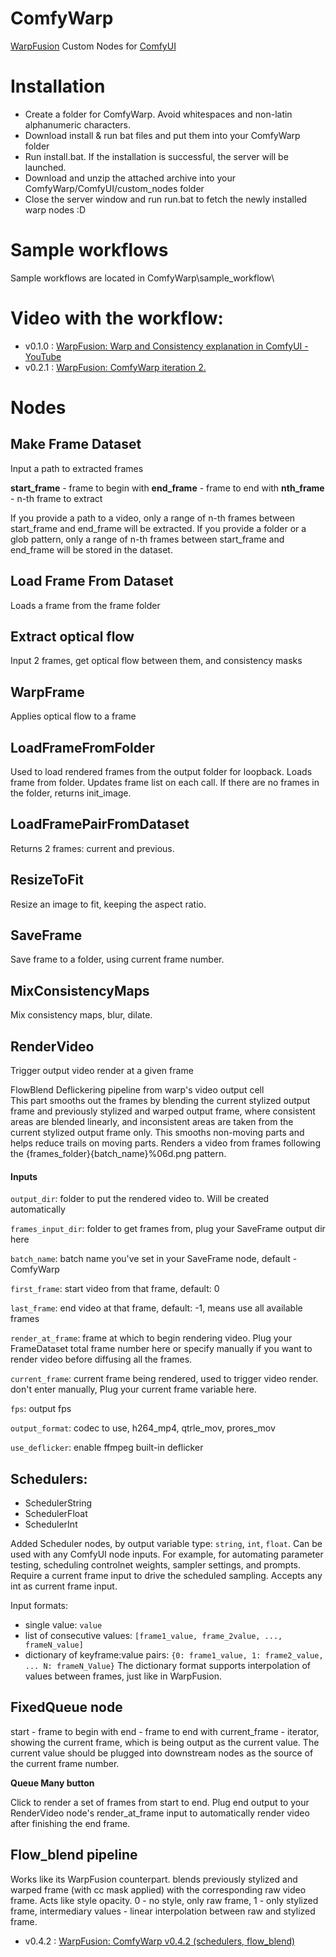 # ComfyWarp
[WarpFusion](https://github.com/Sxela/WarpFusion) Custom Nodes for [ComfyUI](https://github.com/comfyanonymous/ComfyUI)

# Installation
- Create a folder for ComfyWarp. Avoid whitespaces and non-latin alphanumeric characters. 
- Download install & run bat files and put them into your ComfyWarp folder
- Run install.bat. If the installation is successful, the server will be launched.
- Download and unzip the attached archive into your ComfyWarp/ComfyUI/custom_nodes folder 
- Close the server window and run run.bat to fetch the newly installed warp nodes :D
  
# Sample workflows
Sample workflows are located in ComfyWarp\sample_workflow\

# Video with the workflow:
- v0.1.0 : [WarpFusion: Warp and Consistency explanation in ComfyUI - YouTube](https://www.youtube.com/watch?v=ZuPBDRjwtu0&t=20s&ab_channel=S_X)
- v0.2.1 : [WarpFusion: ComfyWarp iteration 2.](https://www.youtube.com/watch?v=vRpmx5Iusdo&t=1s&ab_channel=S_X)

# Nodes 

## Make Frame Dataset
Input a path to extracted frames

**start_frame** - frame to begin with
**end_frame** - frame to end with
**nth_frame** - n-th frame to extract

If you provide a path to a video, only a range of n-th frames between start_frame and end_frame will be extracted.
If you provide a folder or a glob pattern, only a range of n-th frames between start_frame and end_frame will be stored in the dataset.

## Load Frame From Dataset
Loads a frame from the frame folder

## Extract optical flow
Input 2 frames, get optical flow between them, and consistency masks

## WarpFrame
Applies optical flow to a frame

## LoadFrameFromFolder
Used to load rendered frames from the output folder for loopback.
Loads frame from folder. Updates frame list on each call. If there are no frames in the folder, returns init_image.

## LoadFramePairFromDataset
Returns 2 frames: current and previous.

## ResizeToFit
Resize an image to fit, keeping the aspect ratio.

## SaveFrame
Save frame to a folder, using current frame number.

## MixConsistencyMaps
Mix consistency maps, blur, dilate.

## RenderVideo 
Trigger output video render at a given frame 

FlowBlend Deflickering pipeline from warp's video output cell\
This part smooths out the frames by blending the current stylized output frame and previously stylized and warped output frame, where consistent areas are blended linearly, and inconsistent areas are taken from the current stylized output frame only. This smooths non-moving parts and helps reduce trails on moving parts.
Renders a video from frames following the {frames_folder}{batch_name}%06d.png pattern.

#### Inputs

`output_dir`:
folder to put the rendered video to. Will be created automatically

`frames_input_dir`:
folder to get frames from, plug your SaveFrame output dir here

`batch_name`:
batch name you've set in your SaveFrame node, default - ComfyWarp

`first_frame`:
start video from that frame, default: 0

`last_frame`:
end video at that frame, default: -1, means use all available frames

`render_at_frame`:
frame at which to begin rendering video. Plug your FrameDataset total frame number here or specify manually if you want to render video before diffusing all the frames.

`current_frame`:
current frame being rendered, used to trigger video render. don't enter manually, Plug your current frame variable here.

`fps`:
output fps

`output_format`:
codec to use, h264_mp4, qtrle_mov, prores_mov

`use_deflicker`:
enable ffmpeg built-in deflicker

## Schedulers: 
- SchedulerString
- SchedulerFloat
- SchedulerInt

Added Scheduler nodes, by output variable type: `string`, `int`, `float`.
Can be used with any ComfyUI node inputs. For example, for automating parameter testing, scheduling controlnet weights, sampler settings, and prompts.
Require a current frame input to drive the scheduled sampling. Accepts any int as current frame input.


Input formats:
- single value: `value`
- list of consecutive values: `[frame1_value, frame_2value, ..., frameN_value]`
- dictionary of keyframe:value pairs: `{0: frame1_value, 1: frame2_value, ... N: frameN_Value}`
The dictionary format supports interpolation of values between frames, just like in WarpFusion.

## FixedQueue node
start - frame to begin with
end - frame to end with
current_frame - iterator, showing the current frame, which is being output as the current value. The current value should be plugged into downstream nodes as the source of the current frame number.

**Queue Many button**

Click to render a set of frames from start to end. Plug end output to your RenderVideo node's render_at_frame input to automatically render video after finishing the end frame.


## Flow_blend pipeline
Works like its WarpFusion counterpart.
blends previously stylized and warped frame (with cc mask applied) with the corresponding raw video frame. Acts like style opacity. 0 - no style, only raw frame, 1 - only stylized frame, intermediary values - linear interpolation between raw and stylized frame.

- v0.4.2 : [WarpFusion: ComfyWarp v0.4.2 (schedulers, flow_blend)](https://www.youtube.com/watch?v=CdP8fus_vNg)
  
